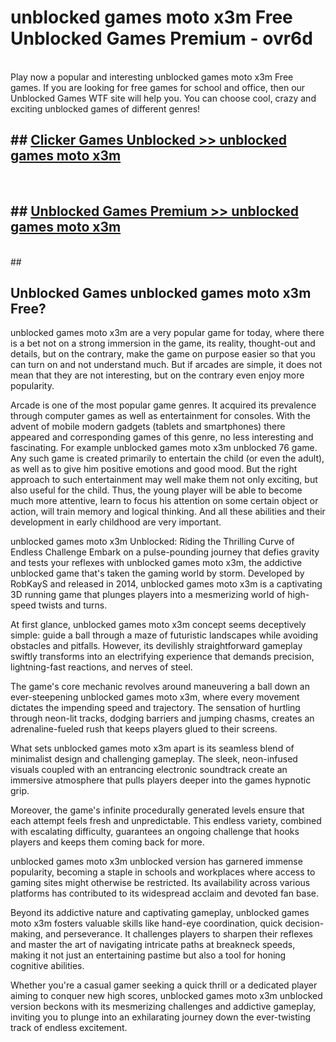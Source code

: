 # unblocked games moto x3m Free Unblocked Games Premium - ovr6d <br>
<br>
Play now a popular and interesting unblocked games moto x3m Free games. If you are looking for free games for school and office, then our Unblocked Games WTF site will help you. You can choose cool, crazy and exciting unblocked games of different genres!


## ##  [Clicker Games Unblocked >> unblocked games moto x3m](http://freeplayer.one?title=unblocked_games_moto_x3m&ref=M1)
  <br>

##  ## [Unblocked Games Premium >> unblocked games moto x3m](http://freeplayer.one?title=unblocked_games_moto_x3m&ref=M1)
  <br>
  ##



## Unblocked Games unblocked games moto x3m Free?

unblocked games moto x3m are a very popular game for today, where there is a bet not on a strong immersion in the game, its reality, thought-out and details, but on the contrary, make the game on purpose easier so that you can turn on and not understand much. But if arcades are simple, it does not mean that they are not interesting, but on the contrary even enjoy more popularity.

Arcade is one of the most popular game genres. It acquired its prevalence through computer games as well as entertainment for consoles. With the advent of mobile modern gadgets (tablets and smartphones) there appeared and corresponding games of this genre, no less interesting and fascinating. For example unblocked games moto x3m unblocked 76 game. Any such game is created primarily to entertain the child (or even the adult), as well as to give him positive emotions and good mood. But the right approach to such entertainment may well make them not only exciting, but also useful for the child. Thus, the young player will be able to become much more attentive, learn to focus his attention on some certain object or action, will train memory and logical thinking. And all these abilities and their development in early childhood are very important.

unblocked games moto x3m Unblocked: Riding the Thrilling Curve of Endless Challenge
Embark on a pulse-pounding journey that defies gravity and tests your reflexes with unblocked games moto x3m, the addictive unblocked game that's taken the gaming world by storm. Developed by RobKayS and released in 2014, unblocked games moto x3m is a captivating 3D running game that plunges players into a mesmerizing world of high-speed twists and turns.

At first glance, unblocked games moto x3m concept seems deceptively simple: guide a ball through a maze of futuristic landscapes while avoiding obstacles and pitfalls. However, its devilishly straightforward gameplay swiftly transforms into an electrifying experience that demands precision, lightning-fast reactions, and nerves of steel.

The game's core mechanic revolves around maneuvering a ball down an ever-steepening unblocked games moto x3m, where every movement dictates the impending speed and trajectory. The sensation of hurtling through neon-lit tracks, dodging barriers and jumping chasms, creates an adrenaline-fueled rush that keeps players glued to their screens.

What sets unblocked games moto x3m apart is its seamless blend of minimalist design and challenging gameplay. The sleek, neon-infused visuals coupled with an entrancing electronic soundtrack create an immersive atmosphere that pulls players deeper into the games hypnotic grip.

Moreover, the game's infinite procedurally generated levels ensure that each attempt feels fresh and unpredictable. This endless variety, combined with escalating difficulty, guarantees an ongoing challenge that hooks players and keeps them coming back for more.

unblocked games moto x3m unblocked version has garnered immense popularity, becoming a staple in schools and workplaces where access to gaming sites might otherwise be restricted. Its availability across various platforms has contributed to its widespread acclaim and devoted fan base.

Beyond its addictive nature and captivating gameplay, unblocked games moto x3m fosters valuable skills like hand-eye coordination, quick decision-making, and perseverance. It challenges players to sharpen their reflexes and master the art of navigating intricate paths at breakneck speeds, making it not just an entertaining pastime but also a tool for honing cognitive abilities.

Whether you're a casual gamer seeking a quick thrill or a dedicated player aiming to conquer new high scores, unblocked games moto x3m unblocked version beckons with its mesmerizing challenges and addictive gameplay, inviting you to plunge into an exhilarating journey down the ever-twisting track of endless excitement.